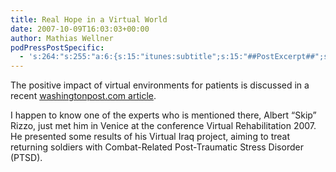 ```yaml
---
title: Real Hope in a Virtual World
date: 2007-10-09T16:03:03+00:00
author: Mathias Wellner
podPressPostSpecific:
  - 's:264:"s:255:"a:6:{s:15:"itunes:subtitle";s:15:"##PostExcerpt##";s:14:"itunes:summary";s:15:"##PostExcerpt##";s:15:"itunes:keywords";s:17:"##WordPressCats##";s:13:"itunes:author";s:10:"##Global##";s:15:"itunes:explicit";s:7:"Default";s:12:"itunes:block";s:7:"Default";}";";'
---
```

The positive impact of virtual environments for patients is discussed in a recent [washingtonpost.com article](http://www.washingtonpost.com/wp-dyn/content/article/2007/10/05/AR2007100502391.html).

I happen to know one of the experts who is mentioned there, Albert &#8220;Skip&#8221; Rizzo, just met him in Venice at the conference Virtual Rehabilitation 2007. He presented some results of his Virtual Iraq project, aiming to treat returning soldiers with Combat-Related Post-Traumatic Stress Disorder (PTSD).